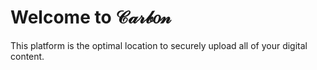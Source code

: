 # Welcome to 𝒞𝒶𝓇𝒷𝑜𝓃
This platform is the optimal location to securely upload all of your digital content.
